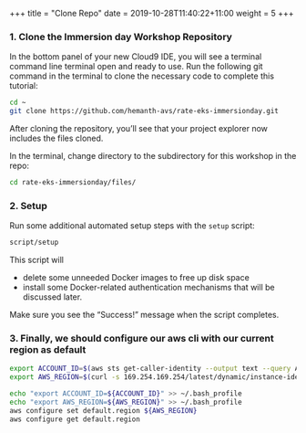 +++
title = "Clone Repo"
date = 2019-10-28T11:40:22+11:00
weight = 5
+++

### 1. Clone the Immersion day Workshop Repository

In the bottom panel of your new Cloud9 IDE, you will see a terminal command line terminal open and ready to use. Run the following git command in the terminal to clone the necessary code to complete this tutorial:

```bash
cd ~
git clone https://github.com/hemanth-avs/rate-eks-immersionday.git
```

After cloning the repository, you’ll see that your project explorer now includes the files cloned.

In the terminal, change directory to the subdirectory for this workshop in the repo:

```bash
cd rate-eks-immersionday/files/
```

### 2. Setup

Run some additional automated setup steps with the `setup` script:

```bash
script/setup
```

This script will

* delete some unneeded Docker images to free up disk space
* install some Docker-related authentication mechanisms that will be discussed later.

Make sure you see the “Success!” message when the script completes.

[//]: # (populate a DynamoDB table with some seed data, upload site assets to S3, and)

### 3. Finally, we should configure our aws cli with our current region as default

```bash
export ACCOUNT_ID=$(aws sts get-caller-identity --output text --query Account)
export AWS_REGION=$(curl -s 169.254.169.254/latest/dynamic/instance-identity/document | jq -r '.region')

echo "export ACCOUNT_ID=${ACCOUNT_ID}" >> ~/.bash_profile
echo "export AWS_REGION=${AWS_REGION}" >> ~/.bash_profile
aws configure set default.region ${AWS_REGION}
aws configure get default.region
```
